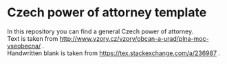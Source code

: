 # Czech power of attorney template

In this repository you can find a general Czech power of attorney.  
Text is taken from http://www.vzory.cz/vzory/obcan-a-urad/plna-moc-vseobecna/ .  
Handwritten blank is taken from https://tex.stackexchange.com/a/236987 .
